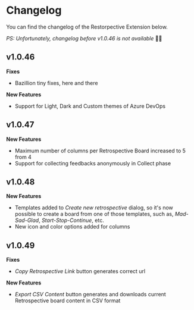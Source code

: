 # Changelog

You can find the changelog of the Restorpective Extension below.

_PS: Unfortunately, changelog before v1.0.46 is not available_ 🤦‍♂️

## v1.0.46

**Fixes**

* Bazillion tiny fixes, here and there

**New Features**

* Support for Light, Dark and Custom themes of Azure DevOps

## v1.0.47

**New Features**

* Maximum number of columns per Retrospective Board increased to 5 from 4
* Support for collecting feedbacks anonymously in Collect phase

## v1.0.48

**New Features**

* Templates added to _Create new retrospective_ dialog, so it's now possible to create a board from one of those templates, such as, _Mad-Sad-Glad_, _Start-Stop-Continue_, etc.
* New icon and color options added for columns

## v1.0.49

**Fixes**

* _Copy Retrospective Link_ button generates correct url

**New Features**

* _Export CSV Content_ button generates and downloads current Retrospective board content in CSV format
